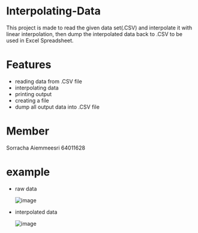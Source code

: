 # Interpolating-Data
This project is made to read the given data set(.CSV) and interpolate it with linear interpolation, then dump the interpolated data back to .CSV to be used in Excel Spreadsheet.
 
# Features
- reading data from .CSV file
- interpolating data
- printing output
- creating a file
- dump all output data into .CSV file
 
# Member
Sorracha Aiemmeesri 64011628

# example
- raw data


  ![image](https://user-images.githubusercontent.com/90688030/145693975-9cafbda6-1232-4130-a2ac-092008b524cf.png)

- interpolated data


  ![image](https://user-images.githubusercontent.com/90688030/145694026-2c662c0e-ab75-410e-8676-117f1e88a6f5.png)
